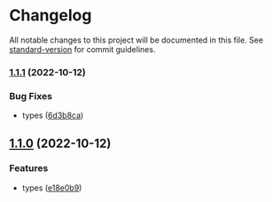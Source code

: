 # Changelog

All notable changes to this project will be documented in this file. See [standard-version](https://github.com/conventional-changelog/standard-version) for commit guidelines.

### [1.1.1](https://github.com/TrigenSoftware/ua-regexes-lite/compare/v1.1.0...v1.1.1) (2022-10-12)


### Bug Fixes

* types ([6d3b8ca](https://github.com/TrigenSoftware/ua-regexes-lite/commit/6d3b8ca4aaed215c453ea62bf199c3ff1e91b2c1))

## [1.1.0](https://github.com/TrigenSoftware/ua-regexes-lite/compare/v1.0.0...v1.1.0) (2022-10-12)


### Features

* types ([e18e0b9](https://github.com/TrigenSoftware/ua-regexes-lite/commit/e18e0b999c5fb269bad688c912e0e0b505e6cfa9))
